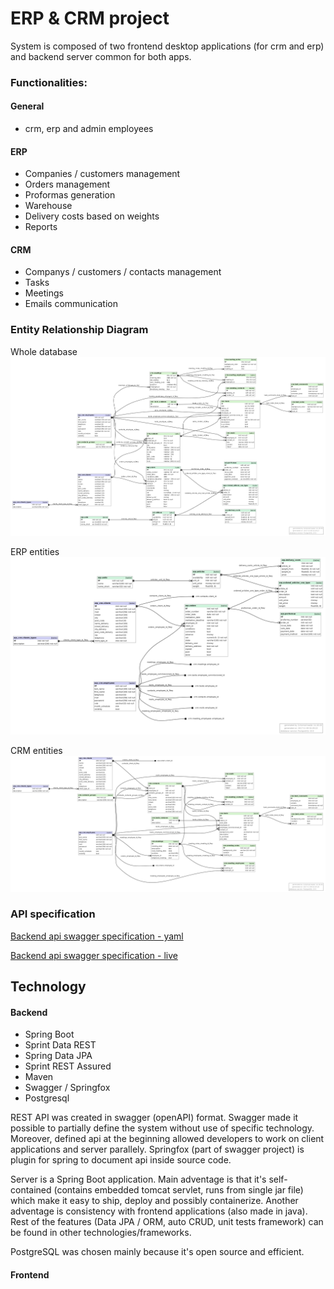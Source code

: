 # ERP & CRM project

System is composed of two frontend desktop applications (for crm and erp) and backend server common for both apps.

### Functionalities:
#### General
* crm, erp and admin employees

#### ERP
* Companies / customers management
* Orders management
* Proformas generation
* Warehouse
* Delivery costs based on weights
* Reports

#### CRM
* Companys / customers / contacts management
* Tasks
* Meetings
* Emails communication


### Entity Relationship Diagram
Whole database
![Whole database](/project/db_schemas/schema.png)

ERP entities
![erp database](/project/db_schemas/schema_erp.png)

CRM entities
![crm database](/project/db_schemas/schema_crm.png)


### API specification
[Backend api swagger specification - yaml](/project/api/erp_crm_api.yaml)

[Backend api swagger specification - live](http://80.211.144.146/swagger-ui/)


## Technology
#### Backend
* Spring Boot
* Sprint Data REST
* Spring Data JPA
* Sprint REST Assured
* Maven
* Swagger / Springfox
* Postgresql

REST API was created in swagger (openAPI) format. Swagger made it possible to partially define the system without use of specific technology. Moreover, defined api at the beginning allowed developers to work on client applications and server parallely. Springfox (part of swagger project) is plugin for spring to document api inside source code.

Server is a Spring Boot application. Main adventage is that it's self-contained (contains embedded tomcat servlet, runs from single jar file) which make it easy to ship, deploy and possibly containerize. Another adventage is consistency with frontend applications (also made in java). Rest of the features (Data JPA / ORM, auto CRUD, unit tests framework) can be found in other technologies/frameworks.

PostgreSQL was chosen mainly because it's open source and efficient.

#### Frontend
